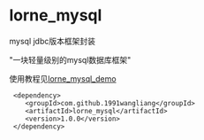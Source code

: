 # lorne_mysql

mysql jdbc版本框架封装

"一块轻量级别的mysql数据库框架"

使用教程见[lorne_mysql_demo](https://github.com/1991wangliang/lorne_mysql_demo)


```
 <dependency>
    <groupId>com.github.1991wangliang</groupId>
    <artifactId>lorne_mysql</artifactId>
    <version>1.0.0</version>
 </dependency>
```
